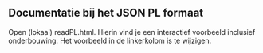 ## Documentatie bij het JSON PL formaat

Open (lokaal) readPL.html. Hierin vind je een interactief voorbeeld inclusief onderbouwing. Het voorbeeld in de linkerkolom is te wijzigen.